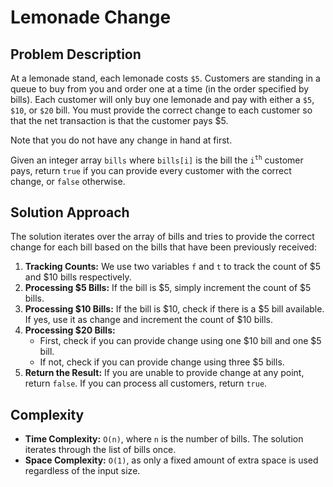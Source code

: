 # Lemonade Change

## Problem Description

At a lemonade stand, each lemonade costs `$5`. Customers are standing in a queue to buy from you and order one at a time (in the order specified by bills). Each customer will only buy one lemonade and pay with either a `$5`, `$10`, or `$20` bill. You must provide the correct change to each customer so that the net transaction is that the customer pays $5.

Note that you do not have any change in hand at first.

Given an integer array `bills` where `bills[i]` is the bill the `i`<sup>`th`</sup> customer pays, return `true` if you can provide every customer with the correct change, or `false` otherwise.

## Solution Approach

The solution iterates over the array of bills and tries to provide the correct change for each bill based on the bills that have been previously received:

1. **Tracking Counts:** We use two variables `f` and `t` to track the count of $5 and $10 bills respectively.
2. **Processing $5 Bills:** If the bill is $5, simply increment the count of $5 bills.
3. **Processing $10 Bills:** If the bill is $10, check if there is a $5 bill available. If yes, use it as change and increment the count of $10 bills.
4. **Processing $20 Bills:**
    - First, check if you can provide change using one $10 bill and one $5 bill.
    - If not, check if you can provide change using three $5 bills.
5. **Return the Result:** If you are unable to provide change at any point, return `false`. If you can process all customers, return `true`.

## Complexity

- **Time Complexity:** `O(n)`, where `n` is the number of bills. The solution iterates through the list of bills once.
- **Space Complexity:** `O(1)`, as only a fixed amount of extra space is used regardless of the input size.

